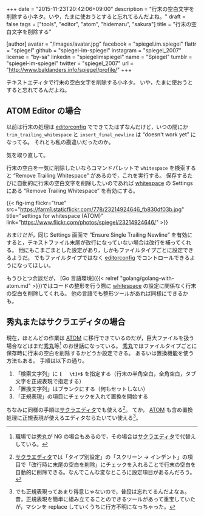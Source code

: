 +++
date = "2015-11-23T20:42:06+09:00"
description = "行末の空白文字を削除する小ネタ。いや，たまに使おうとすると忘れてるんだよね。"
draft = false
tags = ["tools", "editor", "atom", "hidemaru", "sakura"]
title = "行末の空白文字を削除する"

[author]
  avatar = "/images/avatar.jpg"
  facebook = "spiegel.im.spiegel"
  flattr = "spiegel"
  github = "spiegel-im-spiegel"
  instagram = "spiegel_2007"
  license = "by-sa"
  linkedin = "spiegelimspiegel"
  name = "Spiegel"
  tumblr = "spiegel-im-spiegel"
  twitter = "spiegel_2007"
  url = "http://www.baldanders.info/spiegel/profile/"
+++

テキストエディタで行末の空白文字を削除する小ネタ。
いや，たまに使おうとすると忘れてるんだよね。

## ATOM Editor の場合

以前は行末の処理は [editorconfig] でできてたはずなんだけど，いつの間にか `trim_trailing_whitespace` と `insert_final_newline` は “doesn't work yet” になってる。
それとも私の勘違いだったのか。

気を取り直して。

行末の空白を一気に削除したいならコマンドパレットで `whitespace` を検索すると “Remove Trailing Whitespace” があるので，これを実行する。
保存するたびに自動的に行末の空白文字を削除したいのであれば [whitespace] の Settings にある “Remove Trailing Whitespace” を有効にする。

{{< fig-img flickr="true" src="https://farm1.staticflickr.com/778/23214924646_fb830df03b.jpg" title="settings for whitespace (ATOM)" link="https://www.flickr.com/photos/spiegel/23214924646/" >}}

おまけだが，同じ Settings 画面で “Ensure Single Trailing Newline” を有効にすると，テキストファイル末尾が改行になっていない場合は改行を補ってくれる。
他にもこまごまとした設定があり，しかもファイルタイプごとに設定できるようだ。
でもファイルタイプではなく [editorconfig] でコントロールできるようになってほしい。

もうひとつ余談だが， [Go 言語環境]({{< relref "golang/golang-with-atom.md" >}})ではコードの整形を行う際に [whitespace] の設定に関係なく行末の空白を削除してくれる。
他の言語でも整形ツールがあれば同様にできるかも。

## 秀丸またはサクラエディタの場合

現在，ほとんどの作業は [ATOM] に移行できているのだが，巨大ファイルを扱う場合などはまだ[秀丸]等[^a] のお世話になっている。
[秀丸]ではファイルタイプごとに保存時に行末の空白を削除するかどうか設定できる。
あるいは置換機能を使う方法もある。
手順は以下の通り。

[^a]: 職場では[秀丸]が NG の場合もあるので，その場合は[サクラエディタ]で代替えしている。

1. 「検索文字列」に **`[ 　\t]+$`** を指定する（行末の半角空白，全角空白，タブ文字を正規表現で指定する）
1. 「置換文字列」はブランクにする（何もセットしない）
1. 「正規表現」の項目にチェックを入れて置換を開始する

ちなみに同様の手順は[サクラエディタ]でも使える[^b]。
てか， [ATOM] も含め置換処理に正規表現が使えるエディタならたいてい使える[^c]。

[^b]: [サクラエディタ]では「タイプ別設定」の「スクリーン → インデント」の項目で「改行時に末尾の空白を削除」にチェックを入れることで行末の空白を自動的に削除できる。なんでこんな変なところに設定項目があるんだろう。
[^c]: でも正規表現ってあまり得意じゃないので，普段は忘れてるんだよなぁ。昔，正規表現を簡単に組み立てることのできるツールがあって重宝していたが，マシンを replace していくうちに行方不明になっちゃった。

[ATOM]: https://atom.io/ "Atom"
[editorconfig]: https://atom.io/packages/editorconfig "editorconfig"
[whitespace]: https://atom.io/packages/whitespace "whitespace"
[go-plus]: https://atom.io/packages/go-plus "go-plus"
[秀丸]: http://hide.maruo.co.jp/software/hidemaru.html "秀まるおのホームページ(サイトー企画)－秀丸エディタ"
[サクラエディタ]: http://sakura-editor.sourceforge.net/ "サクラエディタ"
